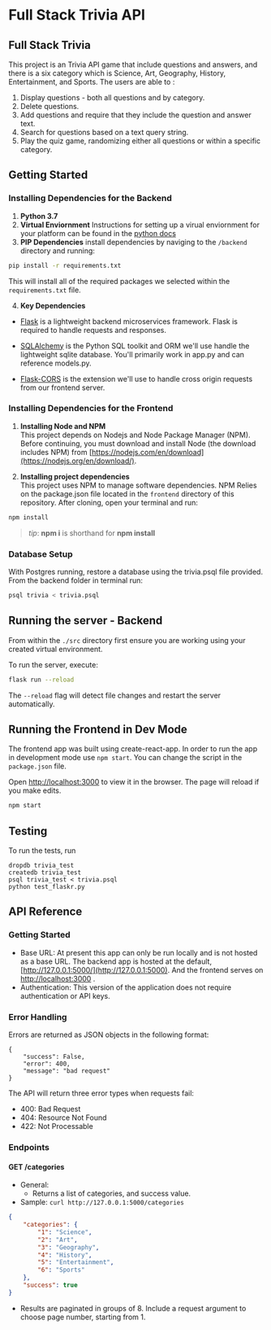 # Full Stack Trivia API
## Full Stack Trivia
This project is an Trivia API game that include questions and answers, and there is a six category which is Science, Art, Geography, History, Entertainment, and Sports. 
The users are able to :
1. Display questions - both all questions and by category. 
2. Delete questions.
3. Add questions and require that they include the question and answer text.
4. Search for questions based on a text query string.
5. Play the quiz game, randomizing either all questions or within a specific category.

## Getting Started 
### Installing Dependencies for the Backend
1. **Python 3.7**
2. **Virtual Enviornment** 
Instructions for setting up a virual enviornment for your platform can be found in the [python docs](https://packaging.python.org/guides/installing-using-pip-and-virtual-environments/)
3. **PIP Dependencies**
install dependencies by naviging to the `/backend` directory and running:
```bash
pip install -r requirements.txt
```
This will install all of the required packages we selected within the `requirements.txt` file.

4. **Key Dependencies**
 - [Flask](http://flask.pocoo.org/)  is a lightweight backend microservices framework. Flask is required to handle requests and responses.

 - [SQLAlchemy](https://www.sqlalchemy.org/) is the Python SQL toolkit and ORM we'll use handle the lightweight sqlite database. You'll primarily work in app.py and can reference models.py. 

 - [Flask-CORS](https://flask-cors.readthedocs.io/en/latest/#) is the extension we'll use to handle cross origin requests from our frontend server. 

### Installing Dependencies for the Frontend
1. **Installing Node and NPM**<br>
This project depends on Nodejs and Node Package Manager (NPM). Before continuing, you must download and install Node (the download includes NPM) from [https://nodejs.com/en/download](https://nodejs.org/en/download/).

2. **Installing project dependencies**<br>
This project uses NPM to manage software dependencies. NPM Relies on the package.json file located in the `frontend` directory of this repository. After cloning, open your terminal and run:
```bash
npm install
```
>_tip_: **npm i** is shorthand for **npm install**

### Database Setup
With Postgres running, restore a database using the trivia.psql file provided. From the backend folder in terminal run:
```bash
psql trivia < trivia.psql
```

## Running the server - Backend 

From within the `./src` directory first ensure you are working using your created virtual environment.

To run the server, execute:

```bash
flask run --reload
```

The `--reload` flag will detect file changes and restart the server automatically.


## Running the Frontend in Dev Mode

The frontend app was built using create-react-app. In order to run the app in development mode use ```npm start```. You can change the script in the ```package.json``` file. 

Open [http://localhost:3000](http://localhost:3000) to view it in the browser. The page will reload if you make edits.<br>

```bash
npm start
```

## Testing
To run the tests, run
```
dropdb trivia_test
createdb trivia_test
psql trivia_test < trivia.psql
python test_flaskr.py
```

## API Reference

### Getting Started
- Base URL: At present this app can only be run locally and is not hosted as a base URL. The backend app is hosted at the default, [http://127.0.0.1:5000/](http://127.0.0.1:5000). And the frontend serves on [http://localhost:3000](http://localhost:3000) .
- Authentication: This version of the application does not require authentication or API keys. 

### Error Handling
Errors are returned as JSON objects in the following format:
```
{
    "success": False, 
    "error": 400,
    "message": "bad request"
}
```
The API will return three error types when requests fail:
- 400: Bad Request
- 404: Resource Not Found
- 422: Not Processable 


### Endpoints 
#### GET /categories
- General:
    - Returns a list of categories, and success value.
- Sample: `curl http://127.0.0.1:5000/categories`
```json
{
    "categories": {
        "1": "Science",
        "2": "Art",
        "3": "Geography",
        "4": "History",
        "5": "Entertainment",
        "6": "Sports"
    },
    "success": true
}
```

- Results are paginated in groups of 8. Include a request argument to choose page number, starting from 1. 
